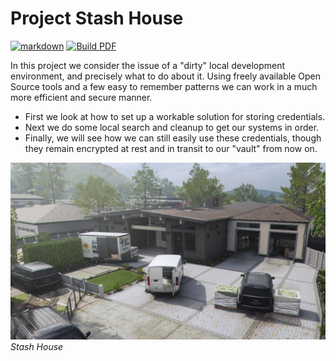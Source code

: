 # Project Stash House

[![markdown](https://github.com/devsecfranklin/stash-house/actions/workflows/markdown.yml/badge.svg)](https://github.com/devsecfranklin/stash-house/actions/workflows/markdown.yml) [![Build PDF](https://github.com/devsecfranklin/stash-house/actions/workflows/latex.yml/badge.svg)](https://github.com/devsecfranklin/stash-house/actions/workflows/latex.yml)

In this project we consider the issue of a "dirty" local development
environment, and precisely what to do about it. Using freely available
Open Source tools and a few easy to remember patterns we can work in a
much more efficient and secure manner.

* First we look at how to set up a workable solution for storing credentials.
* Next we do some local search and cleanup to get our systems in order.
* Finally, we will see how we can still easily use these credentials, though
  they remain encrypted at rest and in transit to our "vault" from now on.

![stash house](https://github.com/devsecfranklin/stash-house/blob/main/static/images/COD-PLAY-MAPS-CORE-STASH-HOUSE-TOUT.jpg)<br>*Stash House*